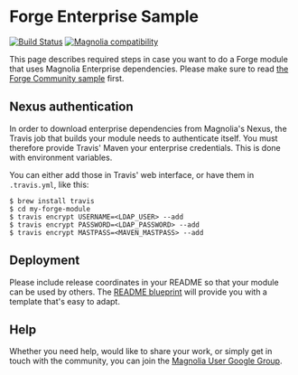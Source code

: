 # Forge Enterprise Sample

[![Build Status](https://travis-ci.com/magnolia-community/forge-enterprise-sample.svg?branch=master)](https://travis-ci.com/magnolia-community/forge-enterprise-sample) [![Magnolia compatibility](https://img.shields.io/badge/magnolia-6.0-brightgreen.svg)](https://www.magnolia-cms.com)

This page describes required steps in case you want to do a Forge module that 
uses Magnolia Enterprise dependencies. Please make sure to read [the Forge 
Community sample][ce-readme] first.

## Nexus authentication

In order to download enterprise dependencies from Magnolia's Nexus, the Travis 
job that builds your module needs to authenticate itself. You must therefore 
provide Travis' Maven your enterprise credentials. This is done with 
environment variables.

You can either add those in Travis' web interface, or have them in 
`.travis.yml`, like this:

    $ brew install travis
    $ cd my-forge-module
    $ travis encrypt USERNAME=<LDAP_USER> --add
    $ travis encrypt PASSWORD=<LDAP_PASSWORD> --add
    $ travis encrypt MASTPASS=<MAVEN_MASTPASS> --add

## Deployment

Please include release coordinates in your README so that your module can be 
used by others. The [README blueprint][blueprint] will provide you with a 
template that's easy to adapt.

## Help

Whether you need help, would like to share your work, or simply get in touch 
with the community, you can join the [Magnolia User Google 
Group][google-group].

[blueprint]:https://github.com/magnolia-community/forge-community-sample/blob/master/README-blueprint.md
[magnolia-community]:https://github.com/magnolia-community
[ce-readme]:https://github.com/magnolia-community/forge-community-sample
[google-group]:https://groups.google.com/a/magnolia-cms.com/forum/#!forum/user-list
